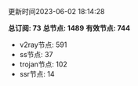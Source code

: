 更新时间2023-06-02 18:14:28

**总订阅: 73**
**总节点: 1489**
**有效节点: 744**
- v2ray节点: 591
- ss节点: 37
- trojan节点: 102
- ssr节点: 14
